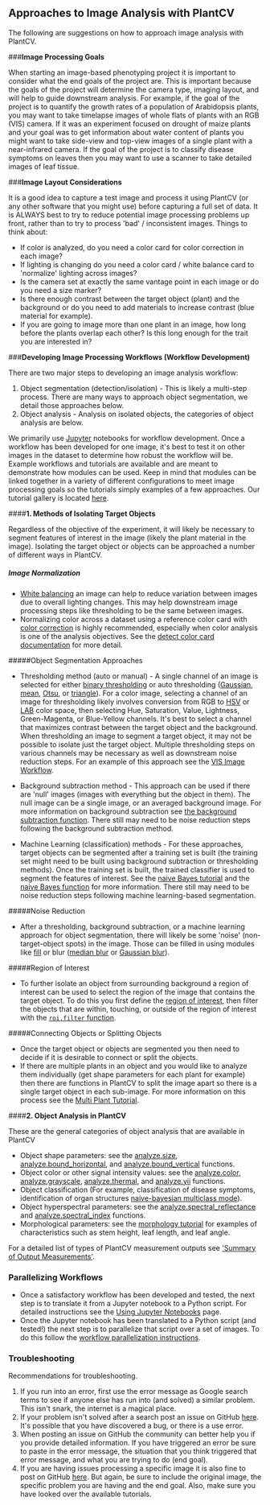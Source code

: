 ## Approaches to Image Analysis with PlantCV

The following are suggestions on how to approach image analysis with PlantCV. 

###**Image Processing Goals**

When starting an image-based phenotyping project it is important to consider what the end goals of the project are.
This is important because the goals of the project will determine the camera type, imaging layout, and will help to 
guide downstream analysis. For example, if the goal of the project is to quantify the growth rates of a population of 
Arabidopsis plants, you may want to take timelapse images of whole flats of plants with an RGB (VIS) camera. If it was 
an experiment focused on drought of maize plants and your goal was to get information about water content of plants you
might want to take side-view and top-view images of a single plant with a near-infrared camera. If the goal of the 
project is to classify disease symptoms on leaves then you may want to use a scanner to take detailed images of leaf 
tissue. 

###**Image Layout Considerations**

It is a good idea to capture a test image and process it using PlantCV (or any other software that you might use) 
before capturing a full set of data. It is ALWAYS best to try to reduce potential image processing problems up front, 
rather than to try to process 'bad' / inconsistent images. Things to think about:

*  If color is analyzed, do you need a color card for color correction in each image?
*  If lighting is changing do you need a color card / white balance card to 'normalize' lighting across images?
*  Is the camera set at exactly the same vantage point in each image or do you need a size marker?
*  Is there enough contrast between the target object (plant) and the background or do you need to add materials to 
increase contrast (blue material for example).
*  If you are going to image more than one plant in an image, how long before the plants overlap each other? Is this 
long enough for the trait you are interested in?

###**Developing Image Processing Workflows (Workflow Development)**

There are two major steps to developing an image analysis workflow:

1.  Object segmentation (detection/isolation) - This is likely a multi-step process. There are many ways to approach 
object segmentation, we detail those approaches below.
2.  Object analysis - Analysis on isolated objects, the categories of object analysis are below.

We primarily use [Jupyter](jupyter.md) notebooks for workflow development.
Once a workflow has been developed for one image, it's best to test it on other images in
the dataset to determine how robust the workflow will be. Example workflows and tutorials are available and are meant 
to demonstrate how modules can be used. Keep in mind that modules can be linked together in a variety of different 
configurations to meet image processing goals so the tutorials simply examples of a few approaches. Our tutorial gallery is located [here](https://plantcv.org/tutorials).

####**1. Methods of Isolating Target Objects**

Regardless of the objective of the experiment, it will likely be necessary to segment features of interest in 
the image (likely the plant material in the image). Isolating the target object or objects can be approached a number 
of different ways in PlantCV.

##### Image Normalization

*  [White balancing](white_balance.md) an image can help to reduce variation between images due to overall lighting changes. This may help 
downstream image processing steps like thresholding to be the same between images. 
* Normalizing color across a dataset using a reference
color card with [color correction](https://plantcv.org/tutorials/color-correction) is highly recommended, especially when color analysis is one 
of the analysis objectives. See the [detect color card documentation](transform_detect_color_card.md) for more detail.

#####Object Segmentation Approaches

*  Thresholding method (auto or manual) - A single channel of an image is selected for either 
[binary thresholding](binary_threshold.md) or auto thresholding ([Gaussian](gaussian_threshold.md), 
[mean](mean_threshold.md), [Otsu](otsu_threshold.md), or [triangle](triangle_threshold.md)). For a color image, 
selecting a channel of an image for thresholding likely involves conversion from RGB to [HSV](rgb2hsv.md) or 
[LAB](rgb2lab.md) color space, then selecting Hue, Saturation, Value, Lightness, Green-Magenta, or Blue-Yellow channels.
It's best to select a channel that maximizes contrast between the target object and the background. When thresholding 
an image to segment a target object, it may not be possible to isolate just the target object. Multiple thresholding 
steps on various channels may be necessary as well as downstream noise reduction steps. For an example of this approach 
see the [VIS Image Workflow](https://plantcv.org/tutorials/simple-rgb-workflow). 

*  Background subtraction method - This approach can be used if there are 'null' images (images with everything but the 
object in them). The null image can be a single image, or an averaged background image. For more information on 
background subtraction see [the background subtraction function](background_subtraction.md). There still may need to be 
noise reduction steps following the background subtraction method.

*  Machine Learning (classification) methods - For these approaches, target objects can be segmented after a training 
set is built (the training set might need to be built using background subtraction or thresholding methods). Once the 
training set is built, the trained classifier is used to segment the features of interest. See the 
[naive Bayes tutorial](https://plantcv.org/tutorials/naive-bayes) and the [naive Bayes function](naive_bayes.md) for more
information. There still may need to be noise reduction steps following machine learning-based segmentation.

#####Noise Reduction 

*  After a thresholding, background subtraction, or a machine learning approach for object segmentation, there will 
likely be some 'noise' (non-target-object spots) in the image. Those can be filled in using modules like [fill](fill.md) or blur
([median blur](median_blur.md) or [Gaussian blur](gaussian_blur.md)). 

#####Region of Interest

*  To further isolate an object from surrounding background a region of interest can be used to select the region of 
the image that contains the target object. To do this you first define the [region of interest](roi_rectangle.md), then filter 
the objects that are  within, touching, or outside of the region of interest with the [`roi.filter` function](roi_filter.md).

#####Connecting Objects or Splitting Objects

*  Once the target object or objects are segmented you then need to decide if it is desirable to connect or split the 
objects.
*  If there are multiple plants in an object and you would like to analyze them individually (get shape parameters for 
each plant for example) then there are functions in PlantCV to split the image apart so there is a single target object 
in each sub-image. For more information on this process see the [Multi Plant Tutorial](https://plantcv.org/tutorials/arabidopsis-tray). 

####**2. Object Analysis in PlantCV**
    
These are the general categories of object analysis that are available in PlantCV  

*  Object shape parameters: see the [analyze.size](analyze_size.md), [analyze.bound_horizontal](analyze_bound_horizontal2.md),
and [analyze.bound_vertical](analyze_bound_vertical2.md) functions.
*  Object color or other signal intensity values: see the [analyze.color](analyze_color2.md), 
[analyze.grayscale](analyze_grayscale.md), [analyze.thermal](analyze_thermal.md),
and [analyze.yii](analyze_yii.md) functions.
*  Object classification (For example, classification of disease symptoms, identification of organ structures 
[naive-bayesian multiclass mode](naive_bayes_multiclass.md)).
*  Object hyperspectral parameters: see the [analyze.spectral_reflectance](analyze_spectral_reflectance.md) and [analyze.spectral_index](analyze_spectral_index.md) functions.
*  Morphological parameters: see the [morphology tutorial](https://plantcv.org/tutorials/morphology-workflow) for examples of characteristics such as stem height,
leaf length, and leaf angle. 

For a detailed list of types of PlantCV measurement outputs see 
['Summary of Output Measurements'](output_measurements.md).

### Parallelizing Workflows

*  Once a satisfactory workflow has been developed and tested, the next step is to translate it from a Jupyter notebook 
to a Python script. For detailed instructions see the 
[Using Jupyter Notebooks](jupyter.md) page. 
*  Once the Jupyter notebook has been translated to a Python script (and tested!) the next step is to parallelize that 
script over a set of images. To do this follow the [workflow parallelization instructions](pipeline_parallel.md). 
 
### Troubleshooting

Recommendations for troubleshooting.

1.  If you run into an error, first use the error message as Google search terms to see if anyone else has run into 
(and solved) a similar problem. This isn't snark, the internet is a magical place. 
2.  If your problem isn't solved after a search post an issue on GitHub 
[here](https://github.com/danforthcenter/plantcv/issues). It's possible that you have discovered a bug, or there is a 
use error. 
3.  When posting an issue on GitHub the community can better help you if you provide detailed information. If you have 
triggered an error be sure to paste in the error message, the situation that you think triggered that error message, 
and what you are trying to do (end goal). 
4.  If you are having issues processing a specific image it is also fine to post on GitHub 
[here](https://github.com/danforthcenter/plantcv/issues). But again, be sure to include the original image, the specific problem 
you are having and the end goal. Also, make sure you have looked over the available tutorials.

